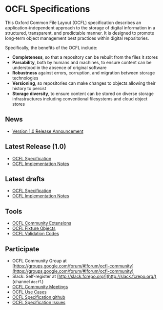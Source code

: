 # OCFL Specifications

This Oxford Common File Layout (OCFL) specification describes an application-independent approach to the storage of digital information in a structured, transparent, and predictable manner. It is designed to promote long-term object management best practices within digital repositories.

Specifically, the benefits of the OCFL include:
  * __Completeness__, so that a repository can be rebuilt from the files it stores
  * __Parsability__, both by humans and machines, to ensure content can be understood in the absence of original software
  * __Robustness__ against errors, corruption, and migration between storage technologies
  * __Versioning__, so repositories can make changes to objects allowing their history to persist
  * __Storage diversity__, to ensure content can be stored on diverse storage infrastructures including conventional filesystems and cloud object stores

## News
  * [Version 1.0 Release Announcement](/news/)

## Latest Release (1.0)
  * [OCFL Specification](1.0/spec/)
  * [OCFL Implementation Notes](1.0/implementation-notes/)

## Latest drafts

  * [OCFL Specification](draft/spec/)
  * [OCFL Implementation Notes](draft/implementation-notes/)
  
## Tools
  * [OCFL Community Extensions](https://github.com/OCFL/extensions)
  * [OCFL Fixture Objects](https://github.com/OCFL/fixtures)
  * [OCFL Validation Codes](https://ocfl.io/validation/validation-codes.html)

## Participate

  * OCFL Community Group at [https://groups.google.com/forum/#!forum/ocfl-community](https://groups.google.com/forum/#!forum/ocfl-community)
  * Slack: Self-register at [http://slack.fcrepo.org/](http://slack.fcrepo.org/) (channel `#ocfl`)
  * [OCFL Community Meetings](https://github.com/OCFL/spec/wiki/Community-Meetings)
  * [OCFL Use Cases](https://github.com/OCFL/Use-Cases/issues)
  * [OCFL Specification github](https://github.com/OCFL/spec)
  * [OCFL Specification Issues](https://github.com/OCFL/spec/issues)


